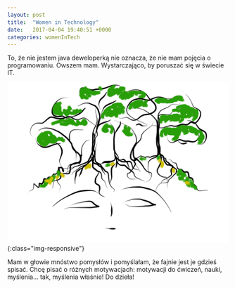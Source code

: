 ```yaml
---
layout: post
title:  "Women in Technology"
date:   2017-04-04 19:40:51 +0000
categories: womenInTech
---
```

To, że nie jestem java deweloperką nie oznacza, że nie mam pojęcia o programowaniu.
Owszem mam. Wystarczająco, by poruszać się w świecie IT.

![sunSet](/assets/motivation/tree.png){:class="img-responsive"}

Mam w głowie mnóstwo pomysłów i pomyślałam, że fajnie jest je gdzieś spisać.
Chcę pisać o różnych motywacjach: motywacji do ćwiczeń, nauki, myślenia... tak, myślenia właśnie!
Do dzieła!
